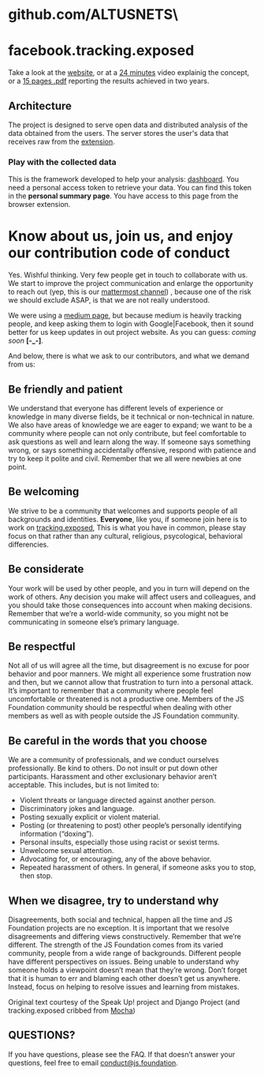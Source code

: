 # github.com/ALTUSNETS\

# facebook.tracking.exposed

Take a look at the [website](https://facebook.tracking.exposed), or at a [24 minutes](https://vimeo.com/322250610) video explainig the concept, or a [15 pages .pdf](https://github.com/tracking-exposed/presentation/raw/master/fbTREX%20-%20project%20status%20and%20analysis%20-%20December%202018.pdf) reporting the results achieved in two years.


## Architecture
The project is designed to serve open data and distributed analysis of the data obtained from the users.  The server  stores the user's data that receives raw from the [ extension](https://github.com/tracking-exposed/web-extension).

### Play with the collected data

This is the framework developed to help your analysis: [dashboard](tracking-exposed/dashboard). You need a personal access token to retrieve your data. You can find this token in the **personal summary page**. You have access to this page from the browser extension.

# Know about us, join us, and enjoy our contribution code of conduct

Yes. Wishful thinking.
Very few people get in touch to collaborate with us. We start to improve the project communication and enlarge the opportunity to reach out (yep, this is our [mattermost channel](https://chat.securitywithoutborders.org/community/channels/trackingexposed)) , because one of the risk we should exclude ASAP, is that we are not really understood.

We were using a [medium page](http://medium.com/@trackingexposed), but because medium is heavily tracking people, and keep asking them to login with Google|Facebook, then it sound better for us keep updates in out project website. As you can guess: _coming soon_ **\[-\_-\]**.

And below, there is what we ask to our contributors, and what we demand from us:

## Be friendly and patient

We understand that everyone has different levels of experience or knowledge in many diverse fields, be it technical or
non-technical in nature. We also have areas of knowledge we are eager to expand; we want to be a community where people
can not only contribute, but feel comfortable to ask questions as well and learn along the way. If someone says something
wrong, or says something accidentally offensive, respond with patience and try to keep it polite and civil. Remember that
we all were newbies at one point.

## Be welcoming

We strive to be a community that welcomes and supports people of all backgrounds and identities.
**Everyone**, like you, if someone join here is to work on [tracking.exposed](https://tracking.exposed), This is what you have in common, please stay focus on that rather than any cultural, religious, psycological, behavioral differencies.

## Be considerate

Your work will be used by other people, and you in turn will depend on the work of others. Any decision you make will affect
users and colleagues, and you should take those consequences into account when making decisions. Remember that we’re a world-wide
community, so you might not be communicating in someone else’s primary language.

## Be respectful

Not all of us will agree all the time, but disagreement is no excuse for poor behavior and poor manners. We might all
experience some frustration now and then, but we cannot allow that frustration to turn into a personal attack. It’s important
to remember that a community where people feel uncomfortable or threatened is not a productive one. Members of the JS Foundation
community should be respectful when dealing with other members as well as with people outside the JS Foundation community.

## Be careful in the words that you choose

We are a community of professionals, and we conduct ourselves professionally. Be kind to others. Do not insult or put
down other participants. Harassment and other exclusionary behavior aren’t acceptable. This includes, but is not limited to:

* Violent threats or language directed against another person.
* Discriminatory jokes and language.
* Posting sexually explicit or violent material.
* Posting (or threatening to post) other people’s personally identifying information (“doxing”).
* Personal insults, especially those using racist or sexist terms.
* Unwelcome sexual attention.
* Advocating for, or encouraging, any of the above behavior.
* Repeated harassment of others. In general, if someone asks you to stop, then stop.

## When we disagree, try to understand why

Disagreements, both social and technical, happen all the time and JS Foundation projects are no exception. It is important
that we resolve disagreements and differing views constructively. Remember that we’re different. The strength of the JS
Foundation comes from its varied community, people from a wide range of backgrounds. Different people have different
perspectives on issues. Being unable to understand why someone holds a viewpoint doesn’t mean that they’re wrong. Don’t
forget that it is human to err and blaming each other doesn’t get us anywhere. Instead, focus on helping to resolve issues
and learning from mistakes.

Original text courtesy of the Speak Up! project and Django Project (and tracking.exposed cribbed from [Mocha](https://github.com/mochajs/mocha/blob/master/.github/CODE_OF_CONDUCT.md))

## QUESTIONS?

If you have questions, please see the FAQ. If that doesn’t answer your questions, feel free to email conduct@js.foundation.
